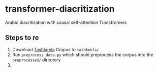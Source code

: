 # transformer-diacritization
Arabic diacritization with causal self-attention Transfromers

## Steps to re
1. Download [Tashkeela](https://www.kaggle.com/linuxscout/tashkeela/data#) Cropus to `tashkeela/`
2. Run `preprocess_data.py` which should preprocess the corpus into the `preprocessed/` directory
3. 
